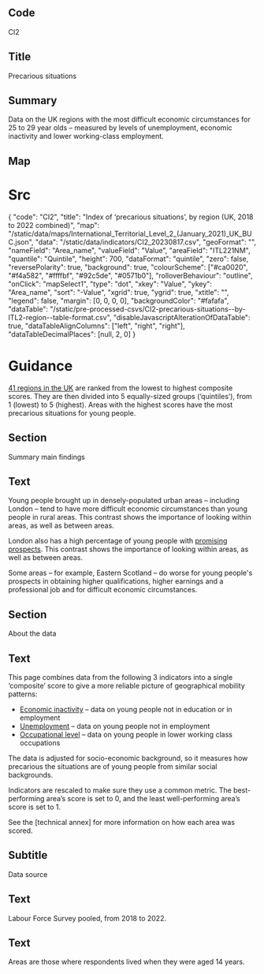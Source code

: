 ## Code
CI2

## Title
Precarious situations

## Summary
Data on the UK regions with the most difficult economic circumstances for 25 to 29 year olds – measured by levels
of unemployment, economic inactivity and lower working-class employment.

## Map
# Src
{
    "code": "CI2",
    "title": "Index of ‘precarious situations’, by region (UK, 2018 to 2022 combined)",
    "map": "/static/data/maps/International_Territorial_Level_2_(January_2021)_UK_BUC.json",
    "data": "/static/data/indicators/CI2_20230817.csv",
    "geoFormat": "",
    "nameField": "Area_name",
    "valueField": "Value",
    "areaField": "ITL221NM",
    "quantile": "Quintile",
    "height": 700,
    "dataFormat": "quintile",
    "zero": false,
    "reversePolarity": true,
    "background": true,
    "colourScheme": ["#ca0020", "#f4a582", "#ffffbf", "#92c5de", "#0571b0"],
    "rolloverBehaviour": "outline",
    "onClick": "mapSelect1",
    "type": "dot",
    "xkey": "Value",
    "ykey": "Area_name",
    "sort": "-Value",
    "xgrid": true,
    "ygrid": true,
    "xtitle": "",
    "legend": false,
    "margin": [0, 0, 0, 0],
    "backgroundColor": "#fafafa",
    "dataTable": "/static/pre-processed-csvs/CI2-precarious-situations--by-ITL2-region--table-format.csv",
    "disableJavascriptAlterationOfDataTable": true,
    "dataTableAlignColumns": ["left", "right", "right"],
    "dataTableDecimalPlaces": [null, 2, 0]
}

# Guidance
[41 regions in the UK](/social_mobility_by_area#the-41-regions) are ranked from the lowest to highest composite scores.
They are then divided into 5 equally-sized groups (‘quintiles’), from 1 (lowest) to 5 (highest).
Areas with the highest scores have the most precarious situations for young people.

## Section
Summary main findings

## Text
Young people brought up in densely-populated urban areas – including London – tend to have more difficult economic
circumstances than young people in rural areas. This contrast shows the importance of looking within areas, as well as between areas.

London also has a high percentage of young people with
[promising prospects](/intermediate_outcomes/composite_indices/promising_prospects).
This contrast shows the importance of looking within areas, as well as between areas.

Some areas – for example, Eastern Scotland – do worse for young people's prospects in obtaining higher qualifications,
higher earnings and a professional job and for difficult economic circumstances.

## Section
About the data

## Text
This page combines data from the following 3 indicators into a single ‘composite’ score to give a more reliable
picture of geographical mobility patterns:

* [Economic inactivity](/intermediate_outcomes/work_in_early_adulthood_(25_to_29_years)/economic_activity)
  – data on young people not in education or in employment
* [Unemployment](/intermediate_outcomes/work_in_early_adulthood_(25_to_29_years)/unemployment)
  – data on young people not in employment
* [Occupational level](/intermediate_outcomes/work_in_early_adulthood_(25_to_29_years)/occupational_level)
  – data on young people in lower working class occupations

The data is adjusted for socio-economic background, so it measures how precarious the situations are of young people
from similar social backgrounds.

Indicators are rescaled to make sure they use a common metric.
The best-performing area’s score is set to 0, and the least well-performing area’s score is set to 1.

See the [technical annex] for more information on how each area was scored.

## Subtitle
Data source

## Text
Labour Force Survey pooled, from 2018 to 2022.

## Text
Areas are those where respondents lived when they were aged 14 years.
